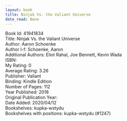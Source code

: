 ```yaml
---
layout: book
title: Ninjak Vs. the Valiant Universe
date_read: None
---
```


Book Id: 41941834<br />
Title: Ninjak Vs. the Valiant Universe<br />
Author: Aaron Schoenke<br />
Author l-f: Schoenke, Aaron<br />
Additional Authors: Eliot Rahal, Joe Bennett, Kevin Wada<br />
ISBN: <br />
My Rating: 0<br />
Average Rating: 3.26<br />
Publisher: Valiant<br />
Binding: Kindle Edition<br />
Number of Pages: 112<br />
Year Published: 2018<br />
Original Publication Year: <br />
Date Added: 2020/04/12<br />
Bookshelves: kupka-wstydu<br />
Bookshelves with positions: kupka-wstydu (#1247)<br />

